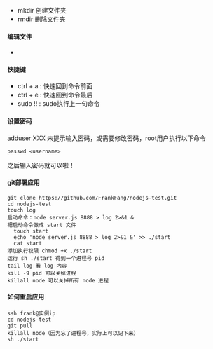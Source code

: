 * mkdir 创建文件夹
* rmdir 删除文件夹

#### 编辑文件
* 

#### 快捷键
* ctrl + a : 快速回到命令前面
* ctrl + e : 快速回到命令最后
* sudo !! : sudo执行上一句命令

#### 设置密码
adduser XXX 未提示输入密码，或需要修改密码，root用户执行以下命令
```
passwd <username>
```
之后输入密码就可以啦！

#### git部署应用
```
git clone https://github.com/FrankFang/nodejs-test.git
cd nodejs-test
touch log
启动命令：node server.js 8888 > log 2>&1 &
把启动命令做成 start 文件
  touch start
  echo 'node server.js 8888 > log 2>&1 &' >> ./start
  cat start
添加执行权限 chmod +x ./start
运行 sh ./start 得到一个进程号 pid
tail log 看 log 内容
kill -9 pid 可以关掉进程
killall node 可以关掉所有 node 进程
```
#### 如何重启应用
```
ssh frank@实例ip
cd nodejs-test
git pull
killall node（因为忘了进程号，实际上可以记下来）
sh ./start
```

